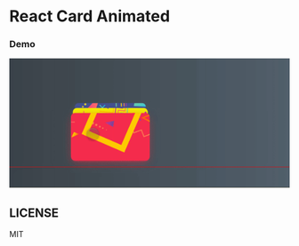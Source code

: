 # React Card Animated

### Demo

![Example](https://github.com/tuantvk/react-card-animated/blob/master/public/example.gif)

## LICENSE

MIT